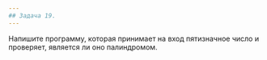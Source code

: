 ```yaml
---
## Задача 19.
---
```

Напишите программу, которая принимает на вход пятизначное число и проверяет, является ли оно палиндромом.
